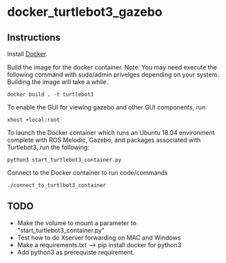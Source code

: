 # docker_turtlebot3_gazebo

## Instructions

Install [Docker](https://docs.docker.com/engine/install/).

Build the image for the docker container. Note: You may need execute the following command with sudo/admin privelges depending on your system. Building the image will take a while.
```
docker build . -t turtlebot3
```

To enable the GUI for viewing gazebo and other GUI components, run
```
xhost +local:root
```

To launch the Docker container which runs an Ubuntu 18.04 environment complete with ROS Melodic, Gazebo, and packages associated with Turtlebot3, run the following:
```
python3 start_turtlebot3_container.py
```

Connect to the Docker container to run code/commands
```
./connect_to_turtlbot3_container
```

## TODO
- Make the volume to mount a parameter to "start_turtlebot3_container.py"
- Test how to do Xserver forwarding on MAC and  Windows
- Make a requirements.txt --> pip install docker for python3
- Add python3 as prerequiste requirement.
